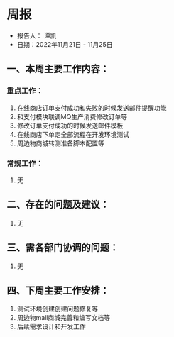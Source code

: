 # 周报

- 报告人： 谭凯
- 日期：2022年11月21日 - 11月25日

## 一、本周主要工作内容：

### 重点工作：

1. 在线商店订单支付成功和失败的时候发送邮件提醒功能
2. 和支付模块联调MQ生产消费修改订单等
3. 修改订单支付成功的时候发送邮件模板
4. 在线商店下单走全部流程在开发环境测试
5. 周边物商城转测准备脚本配置等

### 常规工作：

1. 无

## 二、存在的问题及建议：

1. 无

## 三、需各部门协调的问题：

1. 无

## 四、下周主要工作安排：

1. 测试环境创建创建问题修复等
2. 周边物mall商城完善和编写文档等
3. 后续需求设计和开发工作
